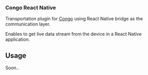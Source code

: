 ### Congo React Native

Transportation plugin for [Congo](https://github.com/Soluto/congo-core) using React Native bridge as the communication layer.

Enables to get live data stream from the device in a React Native application.

## Usage

Soon..
